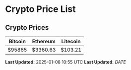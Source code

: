 # Crypto Price List

## Crypto Prices
| Bitcoin | Ethereum | Litecoin |
| ------- | -------- | -------- |
| $95865 | $3360.63 | $103.21 |
**Last Updated:** 2025-01-08 10:55 UTC
**Last Updated:** $DATE$
